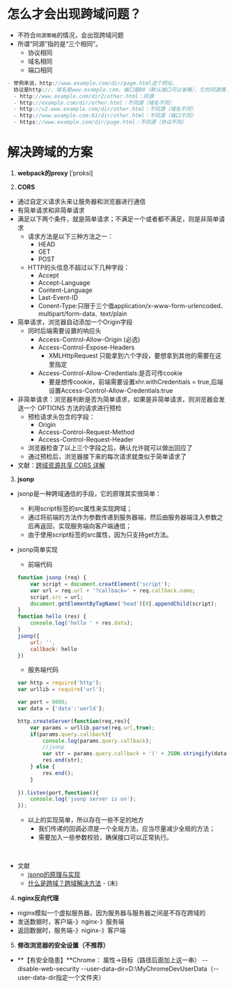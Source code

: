# 怎么才会出现跨域问题？
  - 不符合`同源策略`的情况，会出现跨域问题
  - 所谓“同源”指的是“三个相同”。
    - 协议相同
    - 域名相同
    - 端口相同
  ```js
  - 举例来说，http://www.example.com/dir/page.html这个网址，
    协议是http://，域名是www.example.com，端口是80（默认端口可以省略），它的同源情况如下。
    - http://www.example.com/dir2/other.html：同源
    - http://example.com/dir/other.html：不同源（域名不同）
    - http://v2.www.example.com/dir/other.html：不同源（域名不同）
    - http://www.example.com:81/dir/other.html：不同源（端口不同）
    - https://www.example.com/dir/page.html：不同源（协议不同）
  ```
# 解决跨域的方案

1. **webpack的proxy**    [ˈprɒksi]

2. **CORS**

  - 通过自定义请求头来让服务器和浏览器进行通信
  - 有简单请求和非简单请求
  - 满足以下两个条件，就是简单请求；不满足一个或者都不满足，则是非简单请求
    - 请求方法是以下三种方法之一：
      - HEAD
      - GET
      - POST
    - HTTP的头信息不超过以下几种字段：
      - Accept
      - Accept-Language
      - Content-Language
      - Last-Event-ID
      - Conent-Type:只限于三个值application/x-www-form-urlencoded`、`multipart/form-data`、`text/plain
  - 简单请求，浏览器自动添加一个Origin字段
    - 同时后端需要设置的响应头
      - Access-Control-Allow-Origin (必选)
      - Access-Control-Expose-Headers
        - XMLHttpRequest 只能拿到六个字段，要想拿到其他的需要在这里指定
      - Access-Control-Allow-Credentials:是否可传cookie
        - 要是想传cookie，前端需要设置xhr.withCredentials = true,后端设置Access-Control-Allow-Credentials:true
  - 非简单请求：浏览器判断是否为简单请求，如果是非简单请求，则浏览器会发送一个 OPTIONS 方法的请求进行预检
    - 预检请求头包含的字段：
      - Origin
      - Access-Control-Request-Method
      - Access-Control-Request-Header
    - 浏览器检查了以上三个字段之后，确认允许就可以做出回应了
    - 通过预检后，浏览器接下来的每次请求就类似于简单请求了
  - 文献：[跨域资源共享 CORS 详解](http://www.ruanyifeng.com/blog/2016/04/cors.html)

3. **jsonp**

  - jsonp是一种跨域通信的手段，它的原理其实很简单：

    - 利用script标签的src属性来实现跨域；
    - 通过将前端的方法作为参数传递到服务器端，然后由服务器端注入参数之后再返回，实现服务端向客户端通信；
    - 由于使用script标签的src属性，因为只支持get方法。

  - jsonp简单实现

    - 前端代码

    ```js
    function jsonp (req) {
        var script = document.creatElement('script');
        var url = req.url + '?callback=' + req.callback.name;
        script.src = url;
        document.getElementByTagName('head')[0].appendChild(script);
    }
    function hello (res) {
        console.log('hello ' + res.data);
    }
    jsonp({
        url: '',
        callback: hello
    })
    ```

    - 服务端代码

    ```js
    var http = require('http');
    var urllib = require('url');
    
    var port = 8080;
    var data = {'data':'world'};
    
    http.createServer(function(req,res){
        var params = urllib.parse(req.url,true);
        if(params.query.callback){
            console.log(params.query.callback);
            //jsonp
            var str = params.query.callback + '(' + JSON.stringify(data) + ')';
            res.end(str);
        } else {
            res.end();
        }
        
    }).listen(port,function(){
        console.log('jsonp server is on');
    });
    ```

    - 以上的实现简单，所以存在一些不足的地方
      - 我们传递的回调必须是一个全局方法，应当尽量减少全局的方法；
      - 需要加入一些参数校验，确保接口可以正常执行。

  ​	

  - 文献
    - [jsonp的原理与实现](https://segmentfault.com/a/1190000007665361)
    - [什么是跨域？跨域解决方法](https://blog.csdn.net/qq_38128179/article/details/84956552) - (未)

4. **nginx反向代理**

  - niginx模拟一个虚拟服务器，因为服务器与服务器之间是不存在跨域的
  - 发送数据时，客户端-》nginx-》服务端
  - 返回数据时，服务端-》niginx-》客户端

5. **修改浏览器的安全设置（不推荐）**

  - **【有安全隐患】**Chrome： 属性->目标（路径后面加上这一串） --disable-web-security --user-data-dir=D:\MyChromeDevUserData（--user-data-dir指定一个文件夹）
